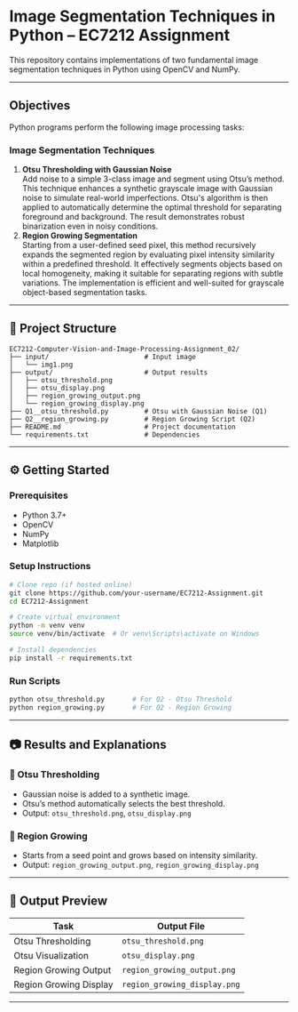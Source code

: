 # Image Segmentation Techniques in Python – EC7212 Assignment

This repository contains implementations of two fundamental image segmentation techniques in Python using OpenCV and NumPy.

---

## Objectives

Python programs perform the following image processing tasks:

### Image Segmentation Techniques
1. **Otsu Thresholding with Gaussian Noise**  
   Add noise to a simple 3-class image and segment using Otsu’s method. 
   This technique enhances a synthetic grayscale image with Gaussian noise to simulate real-world imperfections. Otsu's algorithm is then applied to automatically determine the optimal threshold for separating foreground and background. The result demonstrates robust binarization even in noisy conditions. 
2. **Region Growing Segmentation**  
   Starting from a user-defined seed pixel, this method recursively expands the segmented region by evaluating pixel intensity similarity within a predefined threshold. It effectively segments objects based on local homogeneity, making it suitable for separating regions with subtle variations. The implementation is efficient and well-suited for grayscale object-based segmentation tasks.


---

## 📁 Project Structure

```
EC7212-Computer-Vision-and-Image-Processing-Assignment_02/
├── input/                        # Input image
│   └── img1.png
├── output/                       # Output results
│   ├── otsu_threshold.png
│   ├── otsu_display.png
│   ├── region_growing_output.png
│   └── region_growing_display.png
├── Q1__otsu_threshold.py         # Otsu with Gaussian Noise (Q1)
├── Q2__region_growing.py         # Region Growing Script (Q2)
├── README.md                     # Project documentation
└── requirements.txt              # Dependencies
```

---

## ⚙️ Getting Started

### Prerequisites

- Python 3.7+
- OpenCV
- NumPy
- Matplotlib

### Setup Instructions

```bash
# Clone repo (if hosted online)
git clone https://github.com/your-username/EC7212-Assignment.git
cd EC7212-Assignment

# Create virtual environment
python -m venv venv
source venv/bin/activate  # Or venv\Scripts\activate on Windows

# Install dependencies
pip install -r requirements.txt
```

### Run Scripts

```bash
python otsu_threshold.py       # For Q2 - Otsu Threshold
python region_growing.py       # For Q2 - Region Growing
```

---

## 📷 Results and Explanations

### 🧪 Otsu Thresholding
- Gaussian noise is added to a synthetic image.
- Otsu’s method automatically selects the best threshold.
- Output: `otsu_threshold.png`, `otsu_display.png`

### 🌱 Region Growing
- Starts from a seed point and grows based on intensity similarity.
- Output: `region_growing_output.png`, `region_growing_display.png`

---

## 📂 Output Preview

| Task                    | Output File                   |
|-------------------------|-------------------------------|
| Otsu Thresholding       | `otsu_threshold.png`          |
| Otsu Visualization      | `otsu_display.png`            |
| Region Growing Output   | `region_growing_output.png`   |
| Region Growing Display  | `region_growing_display.png`  |

---

